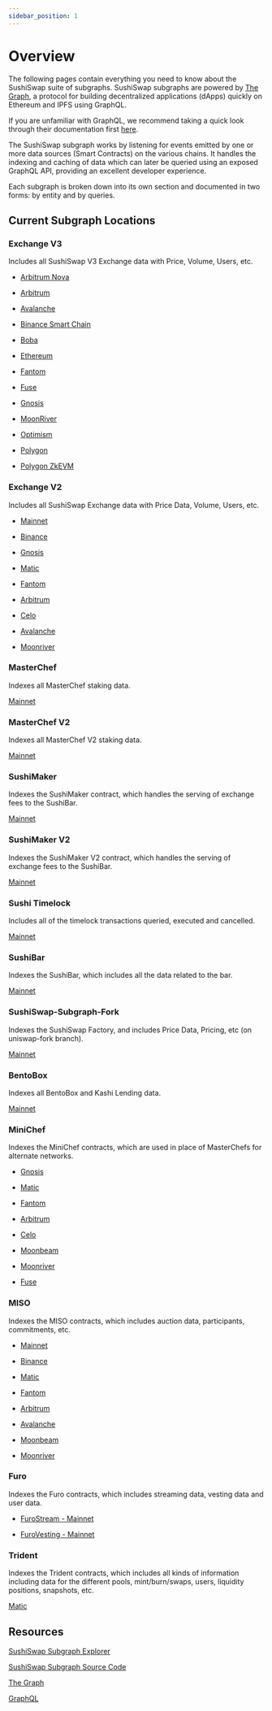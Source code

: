 ```yaml
---
sidebar_position: 1
---
```


# Overview

The following pages contain everything you need to know about the SushiSwap suite of subgraphs. SushiSwap subgraphs are powered by [The Graph](https://thegraph.com/en/), a protocol for building decentralized applications (dApps) quickly on Ethereum and IPFS using GraphQL.

If you are unfamiliar with GraphQL, we recommend taking a quick look through their documentation first [here](https://graphql.org/learn/).

The SushiSwap subgraph works by listening for events emitted by one or more data sources (Smart Contracts) on the various chains. It handles the indexing and caching of data which can later be queried using an exposed GraphQL API, providing an excellent developer experience.

Each subgraph is broken down into its own section and documented in two forms: by entity and by queries.

## Current Subgraph Locations

### Exchange V3

Includes all SushiSwap V3 Exchange data with Price, Volume, Users, etc.

-   [Arbitrum Nova](https://subgraphs.sushi.com/subgraphs/name/sushi-v3/v3-arbitrum-nova)

-   [Arbitrum](https://thegraph.com/explorer/subgraph/sushi-v3/v3-arbitrum)

-   [Avalanche](https://thegraph.com/explorer/subgraph/sushi-v3/v3-avalanche)

-   [Binance Smart Chain](https://thegraph.com/explorer/subgraph/sushi-v3/v3-bsc)

-   [Boba](https://thegraph.com/explorer/subgraph/sushi-v3/v3-boba)

-   [Ethereum](https://thegraph.com/explorer/subgraph/sushi-v3/v3-ethereum)

-   [Fantom](https://thegraph.com/explorer/subgraph/sushi-v3/v3-fantom)

-   [Fuse](https://thegraph.com/explorer/subgraph/sushi-v3/v3-fuse)

-   [Gnosis](https://thegraph.com/explorer/subgraph/sushi-v3/v3-gnosis)

-   [MoonRiver](https://thegraph.com/explorer/subgraph/sushi-v3/v3-moonriver)

-   [Optimism](https://thegraph.com/explorer/subgraph/sushi-v3/v3-optimism)

-   [Polygon](https://thegraph.com/explorer/subgraph/sushi-v3/v3-polygon)

-   [Polygon ZkEVM](https://api.studio.thegraph.com/query/32073/v3-polygon-zkevm/v0.0.2)

### Exchange V2

Includes all SushiSwap Exchange data with Price Data, Volume, Users, etc.

-   [Mainnet](https://thegraph.com/explorer/subgraph/sushiswap/exchange)

-   [Binance](https://thegraph.com/explorer/subgraph/sushiswap/bsc-exchange)

-   [Gnosis](https://thegraph.com/explorer/subgraph/sushiswap/xdai-exchange)

-   [Matic](https://thegraph.com/explorer/subgraph/sushiswap/matic-exchange)

-   [Fantom](https://thegraph.com/explorer/subgraph/sushiswap/fantom-exchange)

-   [Arbitrum](https://thegraph.com/explorer/subgraph/sushiswap/arbitrum-exchange)

-   [Celo](https://thegraph.com/explorer/subgraph/sushiswap/celo-exchange)

-   [Avalanche](https://thegraph.com/explorer/subgraph/sushiswap/avalanche-exchange)

-   [Moonriver](https://thegraph.com/hosted-service/subgraph/sushiswap/moonriver-exchange)

### MasterChef

Indexes all MasterChef staking data.

[Mainnet](https://thegraph.com/explorer/subgraph/sushiswap/master-chef)

### MasterChef V2

Indexes all MasterChef V2 staking data.

[Mainnet](https://thegraph.com/hosted-service/subgraph/sushiswap/master-chefv2)

### SushiMaker

Indexes the SushiMaker contract, which handles the serving of exchange fees to the SushiBar.

[Mainnet](https://thegraph.com/explorer/subgraph/sushiswap/sushi-maker)

### SushiMaker V2

Indexes the SushiMaker V2 contract, which handles the serving of exchange fees to the SushiBar.

[Mainnet](https://thegraph.com/hosted-service/subgraph/sushiswap/sushi-makerv2)

### Sushi Timelock

Includes all of the timelock transactions queried, executed and cancelled.

[Mainnet](https://thegraph.com/explorer/subgraph/sushiswap/sushi-timelock)

### SushiBar

Indexes the SushiBar, which includes all the data related to the bar.

[Mainnet](https://thegraph.com/explorer/subgraph/sushiswap/sushi-bar)

### SushiSwap-Subgraph-Fork

Indexes the SushiSwap Factory, and includes Price Data, Pricing, etc (on uniswap-fork branch).

[Mainnet](https://thegraph.com/explorer/subgraph/jiro-ono/sushiswap-v1-exchange)

### BentoBox

Indexes all BentoBox and Kashi Lending data.

[Mainnet](https://thegraph.com/hosted-service/subgraph/matthewlilley/bentobox-ethereum)

### MiniChef

Indexes the MiniChef contracts, which are used in place of MasterChefs for alternate networks.

-   [Gnosis](https://thegraph.com/hosted-service/subgraph/sushiswap/xdai-minichef)

-   [Matic](https://thegraph.com/explorer/subgraph/sushiswap/matic-minichef)

-   [Fantom](https://thegraph.com/hosted-service/subgraph/sushiswap/fantom-minichef)

-   [Arbitrum](https://thegraph.com/hosted-service/subgraph/sushiswap/arbitrum-minichef)

-   [Celo](https://thegraph.com/hosted-service/subgraph/sushiswap/celo-minichef-v2)

-   [Moonbeam](https://thegraph.com/hosted-service/subgraph/sushiswap/moonbeam-minichef)

-   [Moonriver](https://thegraph.com/hosted-service/subgraph/sushiswap/moonriver-minichef)

-   [Fuse](https://thegraph.com/hosted-service/subgraph/sushiswap/fuse-minichef)

### MISO

Indexes the MISO contracts, which includes auction data, participants, commitments, etc.

-   [Mainnet](https://thegraph.com/hosted-service/subgraph/sushiswap/miso-ethereum)

-   [Binance](https://thegraph.com/hosted-service/subgraph/sushiswap/miso-bsc)

-   [Matic](https://thegraph.com/hosted-service/subgraph/sushiswap/miso-polygon)

-   [Fantom](https://thegraph.com/hosted-service/subgraph/sushiswap/miso-fantom)

-   [Arbitrum](https://thegraph.com/hosted-service/subgraph/sushiswap/miso-arbitrum)

-   [Avalanche](https://thegraph.com/hosted-service/subgraph/sushiswap/miso-avalanche)

-   [Moonbeam](https://thegraph.com/hosted-service/subgraph/sushiswap/miso-moonbeam)

-   [Moonriver](https://thegraph.com/hosted-service/subgraph/sushiswap/miso-moonriver)

### Furo

Indexes the Furo contracts, which includes streaming data, vesting data and user data.

-   [FuroStream - Mainnet](https://thegraph.com/hosted-service/subgraph/sushiswap/furo-stream-ethereum)

-   [FuroVesting - Mainnet](https://thegraph.com/hosted-service/subgraph/sushiswap/furo-vesting-ethereum)

### Trident

Indexes the Trident contracts, which includes all kinds of information including data for the different pools, mint/burn/swaps, users, liquidity positions, snapshots, etc.

[Matic](https://thegraph.com/hosted-service/subgraph/sushiswap/trident-polygon)

## Resources

[SushiSwap Subgraph Explorer](https://thegraph.com/hosted-service/subgraph/sushiswap/exchange)

[SushiSwap Subgraph Source Code](https://github.com/sushiswap/sushiswap-subgraph)

[The Graph](https://thegraph.com/docs/en/)

[GraphQL](https://graphql.org/learn/)
